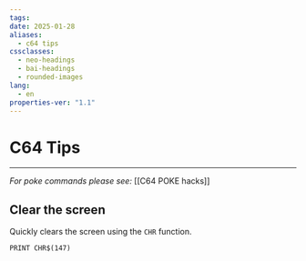 ```yaml
---
tags: 
date: 2025-01-28
aliases:
  - c64 tips
cssclasses:
  - neo-headings
  - bai-headings
  - rounded-images
lang:
  - en
properties-ver: "1.1"
---
```

# C64 Tips

***
*For poke commands please see:* [[C64 POKE hacks]]
## Clear the screen
Quickly clears the screen using the `CHR` function.

```
PRINT CHR$(147)
```
